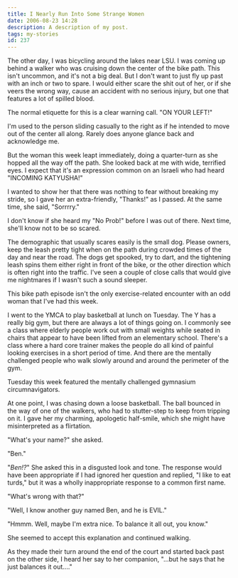 ```yaml
---
title: I Nearly Run Into Some Strange Women
date: 2006-08-23 14:28
description: A description of my post.
tags: my-stories
id: 237
---
```

The other day, I was bicycling around the lakes near LSU.  I was coming up behind a walker who was cruising down the center of the bike path.  This isn't uncommon, and it's not a big deal.  But I don't want to just fly up past with an inch or two to spare.  I would either scare the shit out of her, or if she veers the wrong way, cause an accident with no serious injury, but one that features a lot of spilled blood.

The normal etiquette for this is a clear warning call.  "ON YOUR LEFT!"

I'm used to the person sliding casually to the right as if he intended to move out of the center all along.  Rarely does anyone glance back and acknowledge me.

But the woman this week leapt immediately, doing a quarter-turn as she hopped all the way off the path.  She looked back at me with wide, terrified eyes.  I expect that it's an expression common on an Israeli who had heard "INCOMING KATYUSHA!"

I wanted to show her that there was nothing to fear without breaking my stride, so I gave her an extra-friendly, "Thanks!" as I passed.  At the same time, she said, "Sorrrry."

I don't know if she heard my "No Prob!" before I was out of there.  Next time, she'll know not to be so scared.

The demographic that usually scares easily is the small dog.  Please owners, keep the leash pretty tight when on the path during crowded times of the day and near the road.  The dogs get spooked, try to dart, and the tightening leash spins them either right in front of the bike, or the other direction which is often right into the traffic.  I've seen a couple of close calls that would give me nightmares if I wasn't such a sound sleeper. 

This bike path episode isn't the only exercise-related encounter with an odd woman that I've had this week.  
  
I went to the YMCA to play basketball at lunch on Tuesday.  The Y has a really big gym, but there are always a lot of things going on.  I commonly see a class where elderly people work out with small weights while seated in chairs that appear to have been lifted from an elementary school.  There's a class where a hard core trainer makes the people do all kind of painful looking exercises in a short period of time.  And there are the mentally challenged people who walk slowly around and around the perimeter of the gym.

Tuesday this week featured the mentally challenged gymnasium circumnavigators.

At one point, I was chasing down a loose basketball.  The ball bounced in the way of one of the walkers, who had to stutter-step to keep from tripping on it.  I gave her my charming, apologetic half-smile, which she might have misinterpreted as a flirtation.

"What's your name?" she asked.

"Ben."

"<i>Ben!?</i>"  She asked this in a disgusted look and tone.  The response would have been appropriate if I had ignored her question and replied, "I like to eat turds," but it was a wholly inappropriate response to a common first name.

"What's wrong with that?"

"Well, I know another guy named Ben, and he is EVIL." 

"Hmmm.  Well, maybe I'm extra nice.  To balance it all out, you know."

She seemed to accept this explanation and continued walking.

As they made their turn around the end of the court and started back past on the other side, I heard her say to her companion, "...but he says that he just balances it out...."